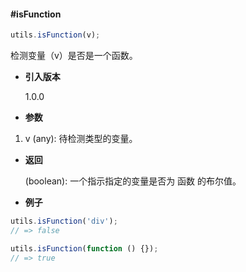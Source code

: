 #### #isFunction

```javascript
utils.isFunction(v);
```

检测变量（v）是否是一个函数。

- **引入版本**

    1.0.0

- **参数**

1. v (any): 待检测类型的变量。

- **返回**

    (boolean): 一个指示指定的变量是否为 函数 的布尔值。

- **例子**

```javascript
utils.isFunction('div');
// => false

utils.isFunction(function () {});
// => true
```
